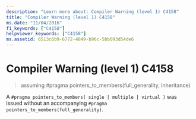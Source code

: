```yaml
---
description: "Learn more about: Compiler Warning (level 1) C4158"
title: "Compiler Warning (level 1) C4158"
ms.date: "11/04/2016"
f1_keywords: ["C4158"]
helpviewer_keywords: ["C4158"]
ms.assetid: 6513c6b9-6772-4849-b96c-5bb093d54de6
---
```

# Compiler Warning (level 1) C4158

> assuming #pragma pointers_to_members(full_generality, inheritance)

A `#pragma pointers_to_members( single | multiple | virtual )` was issued without an accompanying `#pragma pointers_to_members(full_generality)`.
